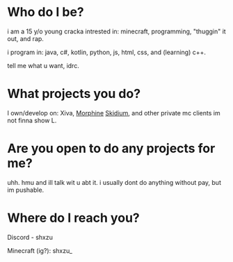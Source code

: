 # Who do I be?
i am a 15 y/o young cracka intrested in: minecraft, programming, "thuggin" it out, and rap.

i program in: java, c#, kotlin, python, js, html, css, and (learning) c++.

tell me what u want, idrc.
# What projects you do?
I own/develop on: Xiva, [Morphine](https://morphine.one) [Skidium](https://github.com/shxzu/skidium), and other private mc clients im not finna show L.
# Are you open to do any projects for me?
uhh. hmu and ill talk wit u abt it. i usually dont do anything without pay, but im pushable.
# Where do I reach you?
Discord - shxzu

Minecraft (ig?): shxzu_
